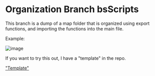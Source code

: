 # Organization Branch bsScripts


This branch is a dump of a map folder that is organized using export functions, and importing the functions into the main file.

Example:

![image](https://user-images.githubusercontent.com/38820051/186438730-799a2ac8-2725-485f-a671-956fa5b4df89.png)

 

If you want to try this out, I have a "template" in the repo.

["Template"](https://github.com/UGEcko/bsScripts/tree/org/OrgMapFolder)
